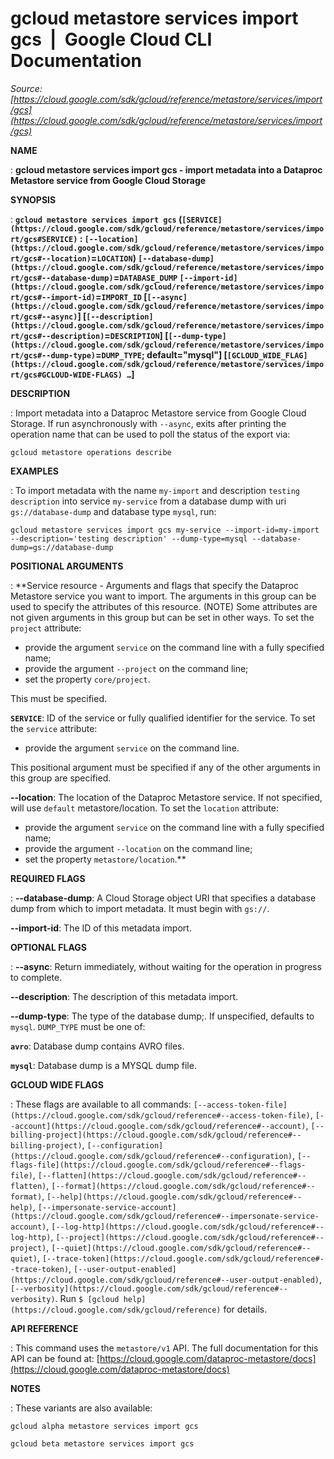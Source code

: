 # gcloud metastore services import gcs  |  Google Cloud CLI Documentation

*Source: [https://cloud.google.com/sdk/gcloud/reference/metastore/services/import/gcs](https://cloud.google.com/sdk/gcloud/reference/metastore/services/import/gcs)*

**NAME**

: **gcloud metastore services import gcs - import metadata into a Dataproc Metastore service from Google Cloud Storage**

**SYNOPSIS**

: **`gcloud metastore services import gcs` (`[SERVICE](https://cloud.google.com/sdk/gcloud/reference/metastore/services/import/gcs#SERVICE)` : `[--location](https://cloud.google.com/sdk/gcloud/reference/metastore/services/import/gcs#--location)`=`LOCATION`) `[--database-dump](https://cloud.google.com/sdk/gcloud/reference/metastore/services/import/gcs#--database-dump)`=`DATABASE_DUMP` `[--import-id](https://cloud.google.com/sdk/gcloud/reference/metastore/services/import/gcs#--import-id)`=`IMPORT_ID` [`[--async](https://cloud.google.com/sdk/gcloud/reference/metastore/services/import/gcs#--async)`] [`[--description](https://cloud.google.com/sdk/gcloud/reference/metastore/services/import/gcs#--description)`=`DESCRIPTION`] [`[--dump-type](https://cloud.google.com/sdk/gcloud/reference/metastore/services/import/gcs#--dump-type)`=`DUMP_TYPE`; default="mysql"] [`[GCLOUD_WIDE_FLAG](https://cloud.google.com/sdk/gcloud/reference/metastore/services/import/gcs#GCLOUD-WIDE-FLAGS) …`]**

**DESCRIPTION**

: Import metadata into a Dataproc Metastore service from Google Cloud Storage.
If run asynchronously with `--async`, exits after printing the
operation name that can be used to poll the status of the export via:

```
gcloud metastore operations describe
```

**EXAMPLES**

: To import metadata with the name `my-import` and description
`testing description` into service `my-service` from a
database dump with uri `gs://database-dump` and database type
`mysql`, run:

```
gcloud metastore services import gcs my-service --import-id=my-import --description='testing description' --dump-type=mysql --database-dump=gs://database-dump
```

**POSITIONAL ARGUMENTS**

: **Service resource - Arguments and flags that specify the Dataproc Metastore
service you want to import. The arguments in this group can be used to specify
the attributes of this resource. (NOTE) Some attributes are not given arguments
in this group but can be set in other ways.
To set the `project` attribute:

- provide the argument `service` on the command line with a fully
specified name;
- provide the argument `--project` on the command line;
- set the property `core/project`.

This must be specified.

**`SERVICE`**:
ID of the service or fully qualified identifier for the service.
To set the `service` attribute:

- provide the argument `service` on the command line.

This positional argument must be specified if any of the other arguments in this
group are specified.

**--location**:
The location of the Dataproc Metastore service.
If not specified, will use `default` metastore/location.
To set the `location` attribute:

- provide the argument `service` on the command line with a fully
specified name;
- provide the argument `--location` on the command line;
- set the property `metastore/location`.**

**REQUIRED FLAGS**

: **--database-dump**:
A Cloud Storage object URI that specifies a database dump from which to import
metadata. It must begin with `gs://`.

**--import-id**:
The ID of this metadata import.

**OPTIONAL FLAGS**

: **--async**:
Return immediately, without waiting for the operation in progress to complete.

**--description**:
The description of this metadata import.

**--dump-type**:
The type of the database dump;. If unspecified, defaults to `mysql`.
`DUMP_TYPE` must be one of:

**`avro`**:
Database dump contains AVRO files.

**`mysql`**:
Database dump is a MYSQL dump file.

**GCLOUD WIDE FLAGS**

: These flags are available to all commands: `[--access-token-file](https://cloud.google.com/sdk/gcloud/reference#--access-token-file)`,
`[--account](https://cloud.google.com/sdk/gcloud/reference#--account)`, `[--billing-project](https://cloud.google.com/sdk/gcloud/reference#--billing-project)`,
`[--configuration](https://cloud.google.com/sdk/gcloud/reference#--configuration)`,
`[--flags-file](https://cloud.google.com/sdk/gcloud/reference#--flags-file)`,
`[--flatten](https://cloud.google.com/sdk/gcloud/reference#--flatten)`, `[--format](https://cloud.google.com/sdk/gcloud/reference#--format)`, `[--help](https://cloud.google.com/sdk/gcloud/reference#--help)`, `[--impersonate-service-account](https://cloud.google.com/sdk/gcloud/reference#--impersonate-service-account)`,
`[--log-http](https://cloud.google.com/sdk/gcloud/reference#--log-http)`,
`[--project](https://cloud.google.com/sdk/gcloud/reference#--project)`, `[--quiet](https://cloud.google.com/sdk/gcloud/reference#--quiet)`, `[--trace-token](https://cloud.google.com/sdk/gcloud/reference#--trace-token)`, `[--user-output-enabled](https://cloud.google.com/sdk/gcloud/reference#--user-output-enabled)`,
`[--verbosity](https://cloud.google.com/sdk/gcloud/reference#--verbosity)`.
Run `$ [gcloud help](https://cloud.google.com/sdk/gcloud/reference)` for details.

**API REFERENCE**

: This command uses the `metastore/v1` API. The full documentation for
this API can be found at: [https://cloud.google.com/dataproc-metastore/docs](https://cloud.google.com/dataproc-metastore/docs)

**NOTES**

: These variants are also available:

```
gcloud alpha metastore services import gcs
```

```
gcloud beta metastore services import gcs
```